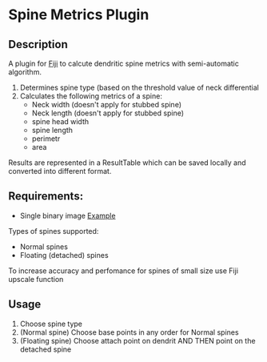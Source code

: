 # Spine Metrics Plugin 

## Description
A plugin for [Fiji](https://github.com/fiji/fiji) to calcute dendritic spine metrics with semi-automatic algorithm. 

1. Determines spine type (based on the threshold value of neck differential
2. Calculates the following metrics of a spine:
   * Neck width (doesn't apply for stubbed spine)
   * Neck length (doesn't apply for stubbed spine)
   * spine head width
   * spine length
   * perimetr
   * area

Results are represented in a ResultTable which can be saved locally and converted into different format.

## Requirements:
* Single binary image [Example](https://github.com/VanyaKrylov/Spine_Metrics-Plugin/blob/master/pic.tif)

Types of spines supported:
* Normal spines
* Floating (detached) spines 

To increase accuracy and perfomance for spines of small size use Fiji upscale function

## Usage
1. Choose spine type
2. (Normal spine) Choose base points in any order for Normal spines 
2. (Floating spine) Choose attach point on dendrit AND THEN point on the detached spine
